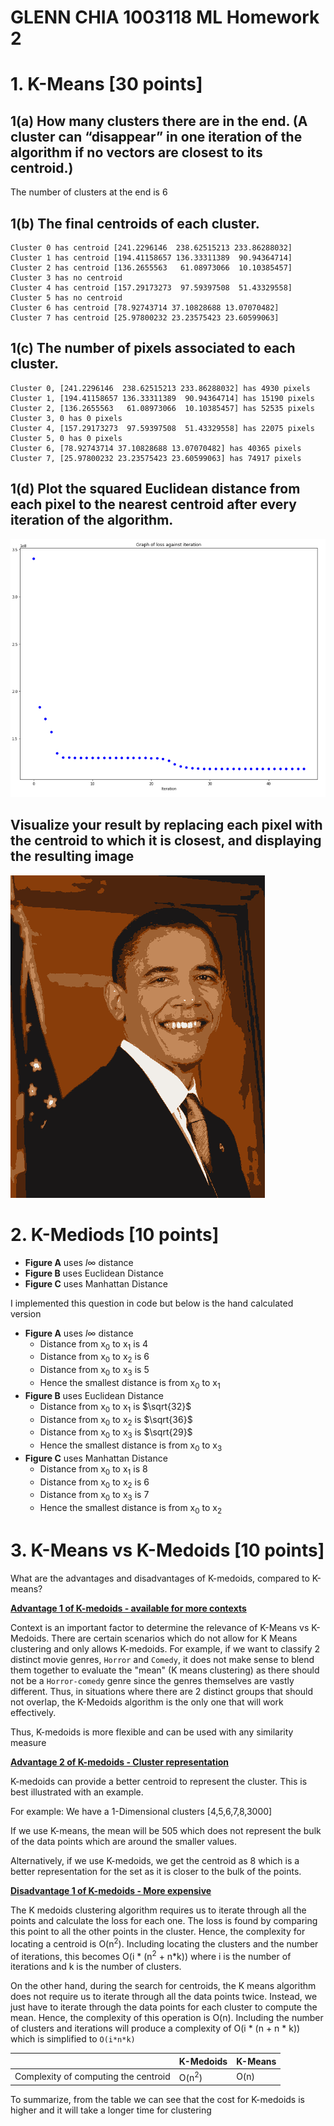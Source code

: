 # GLENN CHIA 1003118 ML Homework 2

# 1. K-Means [30 points]

## 1(a) How many clusters there are in the end. (A cluster can “disappear” in one iteration of the algorithm if no vectors are closest to its centroid.)
The number of clusters at the end is 6

## 1(b) The final centroids of each cluster.

```
Cluster 0 has centroid [241.2296146  238.62515213 233.86288032]
Cluster 1 has centroid [194.41158657 136.33311389  90.94364714]
Cluster 2 has centroid [136.2655563   61.08973066  10.10385457]
Cluster 3 has no centroid
Cluster 4 has centroid [157.29173273  97.59397508  51.43329558]
Cluster 5 has no centroid
Cluster 6 has centroid [78.92743714 37.10828688 13.07070482]
Cluster 7 has centroid [25.97800232 23.23575423 23.60599063]
```

## 1(c) The number of pixels associated to each cluster.

```
Cluster 0, [241.2296146  238.62515213 233.86288032] has 4930 pixels
Cluster 1, [194.41158657 136.33311389  90.94364714] has 15190 pixels
Cluster 2, [136.2655563   61.08973066  10.10385457] has 52535 pixels
Cluster 3, 0 has 0 pixels
Cluster 4, [157.29173273  97.59397508  51.43329558] has 22075 pixels
Cluster 5, 0 has 0 pixels
Cluster 6, [78.92743714 37.10828688 13.07070482] has 40365 pixels
Cluster 7, [25.97800232 23.23575423 23.60599063] has 74917 pixels
```


<div style="page-break-after: always;"></div>

## 1(d) Plot the squared Euclidean distance from each pixel to the nearest centroid after every iteration of the algorithm.

![](graph.png)

<div style="page-break-after: always;"></div>

## Visualize your result by replacing each pixel with the centroid to which it is closest, and displaying the resulting image

![](clustered.png)

<div style="page-break-after: always;"></div>

# 2. K-Mediods [10 points]

- **Figure A** uses <i>l</i>$\infty$ distance
- **Figure B** uses Euclidean Distance
- **Figure C** uses Manhattan Distance 

I implemented this question in code but below is the hand calculated version

- **Figure A** uses <i>l</i>$\infty$ distance
  - Distance from x<sub>0</sub> to x<sub>1</sub> is 4
  - Distance from x<sub>0</sub> to x<sub>2</sub> is 6
  - Distance from x<sub>0</sub> to x<sub>3</sub> is 5
  - Hence the smallest distance is from x<sub>0</sub> to x<sub>1</sub>
- **Figure B** uses Euclidean Distance
  - Distance from x<sub>0</sub> to x<sub>1</sub> is  $\sqrt{32}$ 
  - Distance from x<sub>0</sub> to x<sub>2</sub> is  $\sqrt{36}$ 
  - Distance from x<sub>0</sub> to x<sub>3</sub> is  $\sqrt{29}$ 
  - Hence the smallest distance is from x<sub>0</sub> to x<sub>3</sub>
- **Figure C** uses Manhattan Distance 
  - Distance from x<sub>0</sub> to x<sub>1</sub> is 8
  - Distance from x<sub>0</sub> to x<sub>2</sub> is 6
  - Distance from x<sub>0</sub> to x<sub>3</sub> is 7
  - Hence the smallest distance is from x<sub>0</sub> to x<sub>2</sub>

<div style="page-break-after: always;"></div>

# 3. K-Means vs K-Medoids [10 points]

What are the advantages and disadvantages of K-medoids, compared to K-means?

<u>**Advantage 1 of K-medoids - available for more contexts**</u>

Context is an important factor to determine the relevance of K-Means vs K-Medoids. There are certain scenarios which do not allow for K Means clustering and only allows K-medoids. For example, if we want to classify 2 distinct movie genres, `Horror` and `Comedy`, it does not make sense to blend them together to evaluate the "mean" (K means clustering) as there should not be a `Horror-comedy` genre since the genres themselves are vastly different. Thus, in situations where there are 2 distinct groups that should not overlap, the K-Medoids algorithm is the only one that will work effectively. 

Thus, K-medoids is more flexible and can be used with any similarity measure 

<u>**Advantage 2 of K-medoids - Cluster representation**</u>

K-medoids can provide a better centroid to represent the cluster. This is best illustrated with an example. 

For example: We have a 1-Dimensional clusters [4,5,6,7,8,3000]

If we use K-means, the mean will be 505 which does not represent the bulk of the data points which are around the smaller values.

Alternatively, if we use K-medoids, we get the centroid as 8 which is a better representation for the set as it is closer to the bulk of the points.

<u>**Disadvantage 1 of K-medoids - More expensive**</u> 

The K medoids clustering algorithm requires us to iterate through all the points and calculate the loss for each one. The loss is found by comparing this point to all the other points in the cluster. Hence, the complexity for locating a centroid is O(n<sup>2</sup>). Including locating the clusters and the number of iterations, this becomes O(i * (n<sup>2</sup> + n*k)) where i is the number of iterations and k is the number of clusters.

On the other hand, during the search for centroids, the K means algorithm does not require us to iterate through all the data points twice. Instead, we just have to iterate through the data points for each cluster to compute the mean. Hence, the complexity of this operation is O(n). Including the number of clusters and iterations will produce a complexity of O(i * (n + n * k)) which is simplified to `O(i*n*k)` 

|                                      | K-Medoids        | K-Means |
| ------------------------------------ | ---------------- | ------- |
| Complexity of computing the centroid | O(n<sup>2</sup>) | O(n)    |

 To summarize, from the table we can see that the cost for K-medoids is higher and it will take a longer time for clustering
